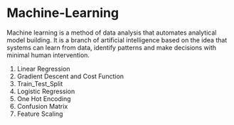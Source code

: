 # Machine-Learning

Machine learning is a method of data analysis that automates analytical model building. It is a branch of artificial intelligence based on the idea that systems can learn from data, identify patterns and make decisions with minimal human intervention.

01. Linear Regression
02. Gradient Descent and Cost Function
03. Train_Test_Split
04. Logistic Regression
05. One Hot Encoding
06. Confusion Matrix
07. Feature Scaling

